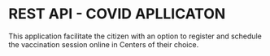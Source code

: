 # REST API - COVID APLLICATON
This application facilitate the citizen with an option to register and schedule the vaccination session online in Centers of their choice.
